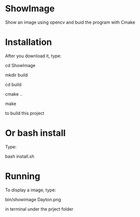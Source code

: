 # ShowImage
Show an image using opencv and buid the program with Cmake

# Installation
After you download it, type:

cd ShowImage

mkdir build

cd build

cmake ..

make

to build this project

# Or bash install

Type:

bash install.sh

# Running
To display a image, type:

bin/showimage Dayton.png

in terminal under the prject folder 
